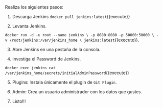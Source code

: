 Realiza los siguientes pasos:

1) Descarga Jenkins `docker pull jenkins:latest`{{execute}}

2) Levanta Jenkins.

`docker run -d -u root --name jenkins \
    -p 8080:8080 -p 50000:50000 \
    -v /root/jenkins:/var/jenkins_home \
    jenkins:latest`{{execute}}.

3) Abre Jenkins en una pestaña de la consola.

4) Investiga el Password de Jenkins.

`docker exec jenkins cat /var/jenkins_home/secrets/initialAdminPassword`{{execute}}

5) Plugins: Instala únicamente el plugin de `Git Plugin`.

6) Admin: Crea un usuario administrador con los datos que gustes.

7) Listo!!!